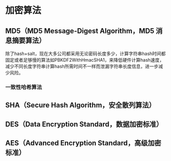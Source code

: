 # 加密算法

## MD5（MD5 Message-Digest Algorithm，MD5 消息摘要算法）

除了hash+salt，现在大多公司都采用无论密码长度多少，计算字符串hash时间都固定或者足够慢的算法如PBKDF2WithHmacSHA1，来降低硬件计算hash速度，减少不同长度字符串计算hash所需时间不一样而泄漏字符串长度信息，进一步减少风险。

### 一致性哈希算法

## SHA（Secure Hash Algorithm，安全散列算法）

## DES（Data Encryption Standard，数据加密标准）

## AES（Advanced Encryption Standard，高级加密标准）